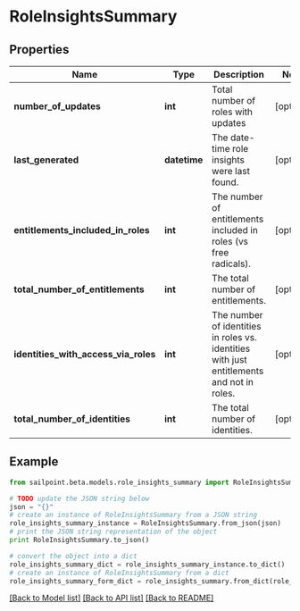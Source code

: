 # RoleInsightsSummary


## Properties

Name | Type | Description | Notes
------------ | ------------- | ------------- | -------------
**number_of_updates** | **int** | Total number of roles with updates | [optional] 
**last_generated** | **datetime** | The date-time role insights were last found. | [optional] 
**entitlements_included_in_roles** | **int** | The number of entitlements included in roles (vs free radicals). | [optional] 
**total_number_of_entitlements** | **int** | The total number of entitlements. | [optional] 
**identities_with_access_via_roles** | **int** | The number of identities in roles vs. identities with just entitlements and not in roles. | [optional] 
**total_number_of_identities** | **int** | The total number of identities. | [optional] 

## Example

```python
from sailpoint.beta.models.role_insights_summary import RoleInsightsSummary

# TODO update the JSON string below
json = "{}"
# create an instance of RoleInsightsSummary from a JSON string
role_insights_summary_instance = RoleInsightsSummary.from_json(json)
# print the JSON string representation of the object
print RoleInsightsSummary.to_json()

# convert the object into a dict
role_insights_summary_dict = role_insights_summary_instance.to_dict()
# create an instance of RoleInsightsSummary from a dict
role_insights_summary_form_dict = role_insights_summary.from_dict(role_insights_summary_dict)
```
[[Back to Model list]](../README.md#documentation-for-models) [[Back to API list]](../README.md#documentation-for-api-endpoints) [[Back to README]](../README.md)


